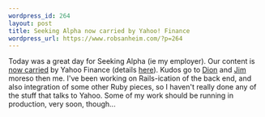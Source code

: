 ```yaml
--- 
wordpress_id: 264
layout: post
title: Seeking Alpha now carried by Yahoo! Finance
wordpress_url: https://www.robsanheim.com/?p=264
---
```

Today was a great day for Seeking Alpha (ie my employer).  Our content is <a href="https://biz.yahoo.com/seekingalpha/">now carried</a> by Yahoo Finance (details <a href="https://internet.seekingalpha.com/article/16585">here</a>).  Kudos go to <a href="https://almaer.com/blog/">Dion</a> and <a href="https://jameshalberg.wordpress.com/">Jim</a> moreso then me.  I've been working on Rails-ication of the back end, and also integration of some other Ruby pieces, so I haven't really done any of the stuff that talks to Yahoo.  Some of my work should be running in production, very soon, though...
